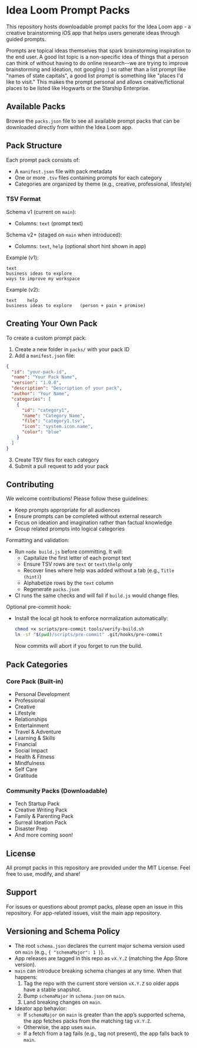 # Idea Loom Prompt Packs

This repository hosts downloadable prompt packs for the Idea Loom app - a creative brainstorming iOS app that helps users generate ideas through guided prompts.

Prompts are topical ideas themselves that spark brainstorming inspiration to the end user. A good list topic is a non-specific idea of things that a person can think of without having to do online research--we are trying to improve brainstorming and ideation, not googling :) so rather than a list prompt like "names of state capitals", a good list prompt is something like "places I'd like to visit." This makes the prompt personal and allows creative/fictional places to be listed like Hogwarts or the Starship Enterprise.

## Available Packs

Browse the `packs.json` file to see all available prompt packs that can be downloaded directly from within the Idea Loom app.

## Pack Structure

Each prompt pack consists of:
- A `manifest.json` file with pack metadata
- One or more `.tsv` files containing prompts for each category
- Categories are organized by theme (e.g., creative, professional, lifestyle)

### TSV Format

Schema v1 (current on `main`):
- Columns: `text` (prompt text)

Schema v2+ (staged on `main` when introduced):
- Columns: `text`, `help` (optional short hint shown in app)

Example (v1):
```tsv
text
business ideas to explore
ways to improve my workspace
```

Example (v2):
```tsv
text	help
business ideas to explore	(person + pain + promise)
```

## Creating Your Own Pack

To create a custom prompt pack:

1. Create a new folder in `packs/` with your pack ID
2. Add a `manifest.json` file:
```json
{
  "id": "your-pack-id",
  "name": "Your Pack Name",
  "version": "1.0.0",
  "description": "Description of your pack",
  "author": "Your Name",
  "categories": [
    {
      "id": "category1",
      "name": "Category Name",
      "file": "category1.tsv",
      "icon": "system.icon.name",
      "color": "blue"
    }
  ]
}
```

3. Create TSV files for each category
4. Submit a pull request to add your pack

## Contributing

We welcome contributions! Please follow these guidelines:
- Keep prompts appropriate for all audiences
- Ensure prompts can be completed without external research
- Focus on ideation and imagination rather than factual knowledge
- Group related prompts into logical categories

Formatting and validation:
- Run `node build.js` before committing. It will:
  - Capitalize the first letter of each prompt text
  - Ensure TSV rows are `text` or `text\thelp` only
  - Recover lines where help was added without a tab (e.g., `Title (hint)`)
  - Alphabetize rows by the `text` column
  - Regenerate `packs.json`
- CI runs the same checks and will fail if `build.js` would change files.

Optional pre-commit hook:
- Install the local git hook to enforce normalization automatically:
  ```bash
  chmod +x scripts/pre-commit tools/verify-build.sh
  ln -sf "$(pwd)/scripts/pre-commit" .git/hooks/pre-commit
  ```
  Now commits will abort if you forget to run the build.

## Pack Categories

### Core Pack (Built-in)
- Personal Development
- Professional
- Creative
- Lifestyle
- Relationships
- Entertainment
- Travel & Adventure
- Learning & Skills
- Financial
- Social Impact
- Health & Fitness
- Mindfulness
- Self Care
- Gratitude

### Community Packs (Downloadable)
- Tech Startup Pack
- Creative Writing Pack
- Family & Parenting Pack
- Surreal Ideation Pack
- Disaster Prep
- And more coming soon!

## License

All prompt packs in this repository are provided under the MIT License. Feel free to use, modify, and share!

## Support

For issues or questions about prompt packs, please open an issue in this repository.
For app-related issues, visit the main app repository.

## Versioning and Schema Policy

- The root `schema.json` declares the current major schema version used on `main` (e.g., `{ "schemaMajor": 1 }`).
- App releases are tagged in this repo as `vX.Y.Z` (matching the App Store version).
- `main` can introduce breaking schema changes at any time. When that happens:
  1. Tag the repo with the current store version `vX.Y.Z` so older apps have a stable snapshot.
  2. Bump `schemaMajor` in `schema.json` on `main`.
  3. Land breaking changes on `main`.
- Ideator app behavior:
  - If `schemaMajor` on `main` is greater than the app’s supported schema, the app fetches packs from the matching tag `vX.Y.Z`.
  - Otherwise, the app uses `main`.
  - If a fetch from a tag fails (e.g., tag not present), the app falls back to `main`.
